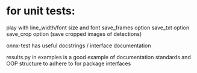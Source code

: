 # for unit tests:
play with line_width/font size and font
save_frames option
save_txt option
save_crop option (save cropped images of detections)

onnx-test has useful docstrings / interface documentation

results.py in examples is a good example of documentation standards and OOP structure to adhere to for package interfaces
